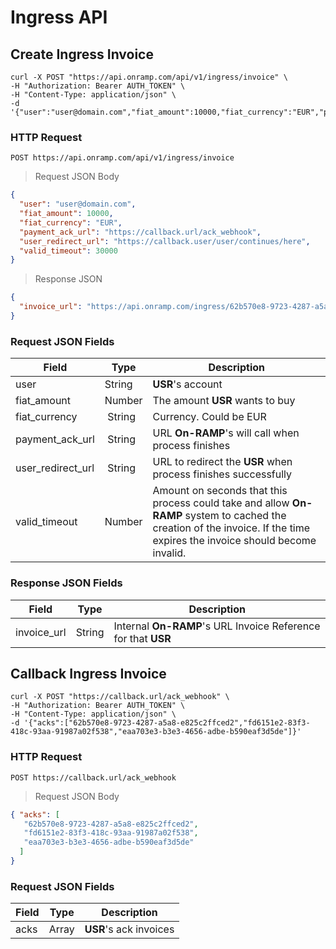 # Ingress API

## Create Ingress Invoice

```shell
curl -X POST "https://api.onramp.com/api/v1/ingress/invoice" \
-H "Authorization: Bearer AUTH_TOKEN" \
-H "Content-Type: application/json" \
-d '{"user":"user@domain.com","fiat_amount":10000,"fiat_currency":"EUR","payment_ack_url":"www.example.com/ack_webhook","user_redirect_url":"www.example.com/user/continues/here","valid_timeout":30000}'
```
### HTTP Request

`POST https://api.onramp.com/api/v1/ingress/invoice`

> Request JSON Body

```json
{
  "user": "user@domain.com",
  "fiat_amount": 10000,
  "fiat_currency": "EUR",
  "payment_ack_url": "https://callback.url/ack_webhook",
  "user_redirect_url": "https://callback.user/user/continues/here",
  "valid_timeout": 30000
}
```

> Response JSON

```json
{
  "invoice_url": "https://api.onramp.com/ingress/62b570e8-9723-4287-a5a8-e825c2ffced2"
}
```

### Request JSON Fields

Field | Type | Description
--------- | ------- | -----------
user | String | **USR**'s account
fiat_amount | Number | The amount **USR** wants to buy
fiat_currency | String | Currency. Could be EUR|USD|... 
payment_ack_url | String | URL **On-RAMP**'s will call when process finishes 
user_redirect_url | String | URL to redirect the **USR** when process finishes successfully
valid_timeout | Number | Amount on seconds that this process could take and allow **On-RAMP** system to cached the creation of the invoice. If the time expires the invoice should become invalid. 


### Response JSON Fields

Field | Type | Description
--------- | ------- | -----------
invoice_url | String | Internal **On-RAMP**'s URL Invoice Reference for that **USR**


## Callback Ingress Invoice

```shell
curl -X POST "https://callback.url/ack_webhook" \
-H "Authorization: Bearer AUTH_TOKEN" \
-H "Content-Type: application/json" \
-d '{"acks":["62b570e8-9723-4287-a5a8-e825c2ffced2","fd6151e2-83f3-418c-93aa-91987a02f538","eaa703e3-b3e3-4656-adbe-b590eaf3d5de"]}'
```
### HTTP Request

`POST https://callback.url/ack_webhook`

> Request JSON Body

```json
{ "acks": [
   "62b570e8-9723-4287-a5a8-e825c2ffced2",
   "fd6151e2-83f3-418c-93aa-91987a02f538",
   "eaa703e3-b3e3-4656-adbe-b590eaf3d5de"
  ]
}
```

### Request JSON Fields

Field | Type | Description
--------- | ------- | -----------
acks | Array | **USR**'s ack invoices


